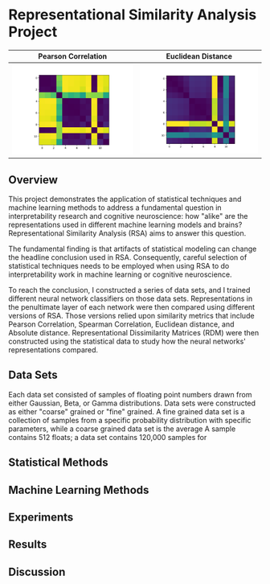 # Representational Similarity Analysis Project

Pearson Correlation                                     | Euclidean Distance
:------------------------------------------------------:|:-------------------------------------------------:
![My Image](simple_net_relu_fine_grain_correlation.png) | ![My Image](simple_net_relu_fine_grain_euclid.png)

## Overview

This project demonstrates the application of statistical techniques and machine learning methods to address a fundamental question in interpretability research and cognitive neuroscience:  how "alike" are the representations used in different machine learning models and brains?  Representational Similarity Analysis (RSA) aims to answer this question.

The fundamental finding is that artifacts of statistical modeling can change the headline conclusion used in RSA.  Consequently, careful selection of statistical techniques needs to be employed when using RSA to do interpretability work in machine learning or cognitive neuroscience.

To reach the conclusion, I constructed a series of data sets, and I trained different neural network classifiers on those data sets.  Representations in the penultimate layer of each network were then compared using different versions of RSA.  Those versions relied upon similarity metrics that include Pearson Correlation, Spearman Correlation, Euclidean distance, and Absolute distance.  Representational Dissimilarity Matrices (RDM) were then constructed using the statistical data to study how the neural networks' representations compared.

## Data Sets

Each data set consisted of samples of floating point numbers drawn from either Gaussian, Beta, or Gamma distributions.  Data sets were constructed as either "coarse" grained or "fine" grained.  A fine grained data set is a collection of samples from a specific probability distribution with specific parameters, while a coarse grained data set is the average A sample contains 512 floats; a data set contains 120,000 samples for 

## Statistical Methods

## Machine Learning Methods

## Experiments

## Results

## Discussion
